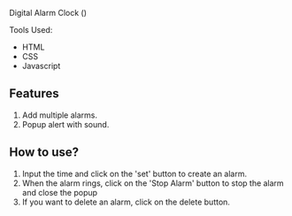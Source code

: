 Digital Alarm Clock
()

Tools Used:

- HTML
- CSS
- Javascript

## Features

1. Add multiple alarms.
2. Popup alert with sound.

## How to use?

1. Input the time and click on the 'set' button to create an alarm.
2. When the alarm rings, click on the 'Stop Alarm' button to stop the alarm and close the popup
3. If you want to delete an alarm, click on the delete button.

